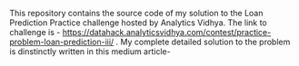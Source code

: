This repository contains the source code of my solution to the Loan Prediction Practice challenge hosted by Analytics Vidhya.
The link to challenge is - https://datahack.analyticsvidhya.com/contest/practice-problem-loan-prediction-iii/ .
My complete detailed solution to the problem is dinstinctly written in this medium article-

